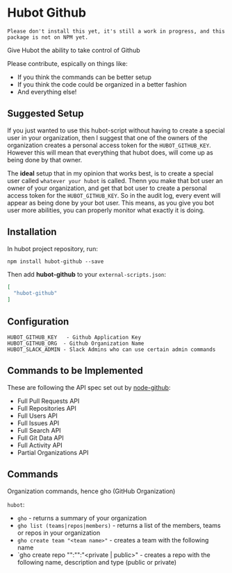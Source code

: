 # Hubot Github

`Please don't install this yet, it's still a work in progress, and this package is not on NPM yet.`

Give Hubot the ability to take control of Github 


Please contribute, espically on things like:

* If you think the commands can be better setup
* If you think the code could be organized in a better fashion
* And everything else!


## Suggested Setup

If you just wanted to use this hubot-script without having to create a special user in your organization, then l suggest that one of the owners of the organization creates a personal access token for the `HUBOT_GITHUB_KEY`. However this will mean that everything that hubot does, will come up as being done by that owner.

The **ideal** setup that in my opinion that works best, is to create a special user called `whatever your hubot` is called. Thenn you make that bot user an owner of your organization, and get that bot user to create a personal access token for the `HUBOT_GITHUB_KEY`. So in the audit log, every event will appear as being done by your bot user. This means, as you give you bot user more abilities, you can properly monitor what exactly it is doing.



## Installation

In hubot project repository, run:

`npm install hubot-github --save`

Then add **hubot-github** to your `external-scripts.json`:

```json
[
  "hubot-github"
]
```


## Configuration

```
HUBOT_GITHUB_KEY   - Github Application Key
HUBOT_GITHUB_ORG  - Github Organization Name
HUBOT_SLACK_ADMIN - Slack Admins who can use certain admin commands
```

## Commands to be Implemented

These are following the API spec set out by [node-github](http://mikedeboer.github.io/node-github/):

* Full Pull Requests API
* Full Repositories API
* Full Users API
* Full Issues API
* Full Search API
* Full Git Data API
* Full Activity API
* Partial Organizations API


## Commands

Organization commands, hence gho (GitHub Organization)

`hubot`:

* `gho` - returns a summary of your organization
* `gho list (teams|repos|members)` - returns a list of the members, teams or repos in your organization
* `gho create team "<team name>"` - creates a team with the following name
* `gho create repo "<repo name>":"<repo desc>":"<private | public>" - creates a repo with the following name, description and type (public or private)
